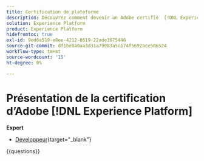 ```yaml
---
title: Certification de plateforme
description: Découvrez comment devenir un Adobe certifié  [!DNL Experience Platform] Expert.
solution: Experience Platform
product: Experience Platform
hidefromtoc: true
exl-id: 9ed6a519-e8ee-4212-8619-22ade3675446
source-git-commit: df1be8a0aa3d31a79083a5c174f5692ace506524
workflow-type: tm+mt
source-wordcount: '15'
ht-degree: 0%

---
```


# Présentation de la certification d’Adobe [!DNL Experience Platform]

**Expert**

* [Développeur](/help/certifications/aep/aep-e-foundations.md){target="_blank"} <!--AD0-E601-->

{{questions}}

